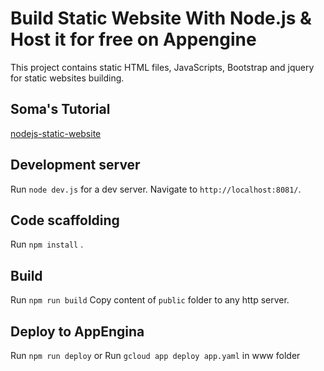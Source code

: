 # Build Static Website With Node.js & Host it for free on Appengine
This project contains static HTML files, JavaScripts, Bootstrap and jquery for static websites building.

## Soma's Tutorial
[nodejs-static-website](https://github.com/nervelife/nodejs-static-website)

## Development server
Run `node dev.js` for a dev server. Navigate to `http://localhost:8081/`.

## Code scaffolding
Run `npm install` .

## Build
Run `npm run build`
Copy content of `public` folder to any http server.

## Deploy to AppEngina
Run `npm run deploy` 
or
Run `gcloud app deploy app.yaml` in www folder
